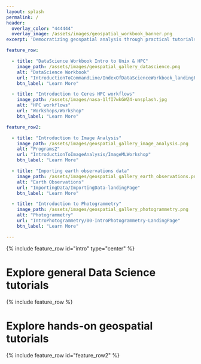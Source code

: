 ```yaml
---
layout: splash
permalink: /
header:
  overlay_color: "444444"
  overlay_image: /assets/images/geospatial_workbook_banner.png
excerpt: 'Democratizing geospatial analysis through practical tutorials'

feature_row:

  - title: "DataScience Workbook Intro to Unix & HPC"
    image_path: /assets/images/geospatial_gallery_datascience.png
    alt: "DataScience Workbook"
    url: "IntroductionToCommandLine/IndexOfDataScienceWorkbook_landingPage"
    btn_label: "Learn More"

  - title: "Introduction to Ceres HPC workflows"
    image_path: /assets/images/nasa-1lfI7wkGWZ4-unsplash.jpg
    alt: "HPC workflows"
    url: "Workshops/Workshop"
    btn_label: "Learn More"

feature_row2:

  - title: "Introduction to Image Analysis"
    image_path: /assets/images/geospatial_gallery_image_analysis.png
    alt: "Programs2"
    url: "IntroductionToImageAnalysis/ImageMLWorkshop"
    btn_label: "Learn More"

  - title: "Importing earth observations data"
    image_path: /assets/images/geospatial_gallery_earth_observations.png
    alt: "Earth Observations"
    url: "ImportingData/ImportingData-landingPage"
    btn_label: "Learn More"

  - title: "Introduction to Photogrammetry"
    image_path: /assets/images/geospatial_gallery_photogrammetry.png
    alt: "Photogrammetry"
    url: "IntroPhotogrammetry/00-IntroPhotogrammetry-LandingPage"
    btn_label: "Learn More"

---
```



{% include feature_row id="intro" type="center" %}

# Explore general Data Science tutorials

{% include feature_row %}

# Explore hands-on geospatial tutorials

{% include feature_row id="feature_row2" %}

